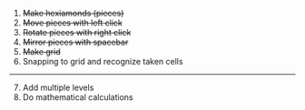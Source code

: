 1. ~~Make hexiamonds (pieces)~~
2. ~~Move pieces with left click~~
3. ~~Rotate pieces with right click~~
4. ~~Mirror pieces with spacebar~~
5. ~~Make grid~~
6. Snapping to grid and recognize taken cells

---

7. Add multiple levels
8. Do mathematical calculations
